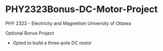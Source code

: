 # PHY2323Bonus-DC-Motor-Project
PHY 2323 - Electricity and Magnetism 
University of Ottawa 

Optional Bonus Project

- Opted to build a three-pole DC motor

